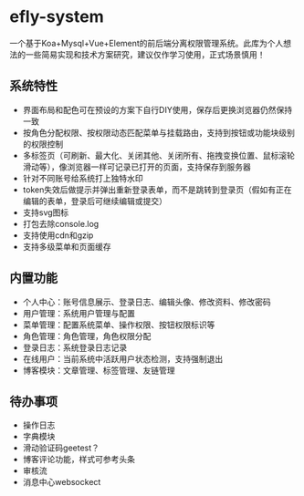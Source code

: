 # efly-system

一个基于Koa+Mysql+Vue+Element的前后端分离权限管理系统。此库为个人想法的一些简易实现和技术方案研究，建议仅作学习使用，正式场景慎用！

## 系统特性

* 界面布局和配色可在预设的方案下自行DIY使用，保存后更换浏览器仍然保持一致
* 按角色分配权限、按权限动态匹配菜单与挂载路由，支持到按钮或功能块级别的权限控制
* 多标签页（可刷新、最大化、关闭其他、关闭所有、拖拽变换位置、鼠标滚轮滑动等），像浏览器一样可记录已打开的页面，支持保存到服务器
* 针对不同账号给系统打上独特水印
* token失效后做提示并弹出重新登录表单，而不是跳转到登录页（假如有正在编辑的表单，登录后可继续编辑或提交）
* 支持svg图标
* 打包去除console.log
* 支持使用cdn和gzip
* 支持多级菜单和页面缓存

## 内置功能

* 个人中心：账号信息展示、登录日志、编辑头像、修改资料、修改密码
* 用户管理：系统用户管理与配置
* 菜单管理：配置系统菜单、操作权限、按钮权限标识等
* 角色管理：角色管理，角色权限分配
* 登录日志：系统登录日志记录
* 在线用户：当前系统中活跃用户状态检测，支持强制退出
* 博客模块：文章管理、标签管理、友链管理

## 待办事项

* 操作日志
* 字典模块
* 滑动验证码geetest？
* 博客评论功能，样式可参考头条
* 审核流
* 消息中心websockect
